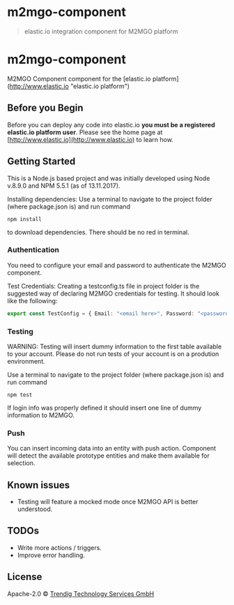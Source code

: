 # m2mgo-component
> elastic.io integration component for M2MGO platform

# m2mgo-component
M2MGO Component component for the [elastic.io platform](http://www.elastic.io &#34;elastic.io platform&#34;)

## Before you Begin

Before you can deploy any code into elastic.io **you must be a registered elastic.io platform user**. Please see the home page at [http://www.elastic.io](http://www.elastic.io) to learn how.

## Getting Started

This is a Node.js based project and was initially developed using Node v.8.9.0 and NPM 5.5.1 (as of 13.11.2017).

Installing dependencies: Use a terminal to navigate to the project folder (where package.json is) and run command
 ``` Shell 
 npm install
 ``` 
to download dependencies. There should be no red in terminal.

### Authentication

You need to configure your email and password to authenticate the M2MGO component.

Test Credentials: Creating a testconfig.ts file in project folder is the suggested way of declaring M2MGO credentials for testing. It should look like the following:
```TypeScript
export const TestConfig = { Email: "<email here>", Password: "<password here>" };
```

### Testing

WARNING: Testing will insert dummy information to the first table available to your account. Please do not run tests of your account is on a prodution environment.

Use a terminal to navigate to the project folder (where package.json is) and run command 
 ``` Shell 
 npm test
 ``` 
If login info was properly defined it should insert one line of dummy information to M2MGO.

### Push

You can insert incoming data into an entity with push action. Component will detect the available prototype entities and make them available for selection.

## Known issues

* Testing will feature a mocked mode once M2MGO API is better understood.

## TODOs
 * Write more actions / triggers.
 * Improve error handling.

## License

Apache-2.0 © [Trendig Technology Services GmbH](https://www.trendig.com)
